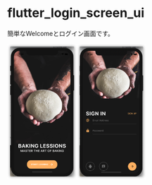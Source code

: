 # flutter_login_screen_ui

簡単なWelcomeとログイン画面です。



<img src="first.png" alt="first" style="zoom:30%;" /><img src="second.png" alt="second" style="zoom:30%;" />